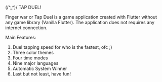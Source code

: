 (/^_^)/ TAP DUEL!

Finger war or Tap Duel is a game application created with Flutter without any game library (Vanilla Flutter). The application does not requires any internet connection.

Main Features:
1. Duel tapping speed for who is the fastest, ofc ;)
2. Three color themes
3. Four time modes
4. Nine major languages
5. Automatic System Winner
6. Last but not least, have fun!